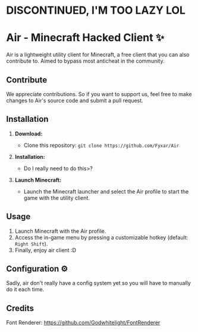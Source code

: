 # DISCONTINUED, I'M TOO LAZY LOL
# Air - Minecraft Hacked Client ✨

Air is a lightweight utility client for Minecraft, a free client that you can also contribute to. Aimed to bypass most anticheat in the community.

## Contribute

We appreciate contributions. So if you want to support us, feel free to make changes to Air's source code and submit a pull request.

## Installation 

1. **Download:**
    - Clone this repository: `git clone https://github.com/Fyxar/Air`

2. **Installation:**
    - Do I really need to do this>?

3. **Launch Minecraft:**
    - Launch the Minecraft launcher and select the Air profile to start the game with the utility client.

## Usage

1. Launch Minecraft with the Air profile.
2. Access the in-game menu by pressing a customizable hotkey (default: `Right Shift`).
3. Finally, enjoy air client :D

## Configuration ⚙️

Sadly, air don't really have a config system yet so you will have to manually do it each time.

## Credits
Font Renderer: https://github.com/Godwhitelight/FontRenderer
